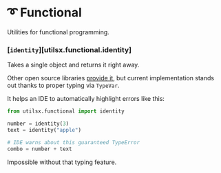 # ➰ Functional

Utilities for functional programming.

### [`identity`][utilsx.functional.identity]

Takes a single object and returns it right away.

Other open source libraries
[provide it](https://toolz.readthedocs.io/en/latest/_modules/toolz/functoolz.html#identity),
but current implementation stands out thanks to proper typing via `TypeVar`.

It helps an IDE to automatically highlight errors like this:

```py title="highlighted_error.py" hl_lines="6"
from utilsx.functional import identity

number = identity(3)
text = identity("apple")

# IDE warns about this guaranteed TypeError
combo = number + text
```

Impossible without that typing feature.
